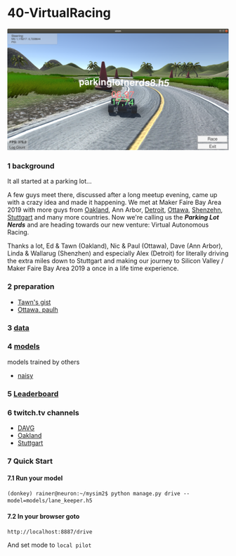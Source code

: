 # 40-VirtualRacing

![](https://github.com/connected-autonomous-mobility/40-VirtualRacing/blob/master/images/1774_115.png)

### 1 background

It all started at a parking lot...

A few guys meet there, discussed after a long meetup evening, came up with a crazy idea and made it happening. We met at Maker Faire Bay Area 2019 with more guys from [Oakland](http://diyrobocars.com), Ann Arbor, [Detroit](https://www.meetup.com/Detroit-Autonomous-Vehicle-Meetup/), [Ottawa](https://www.meetup.com/Ottawa-Autonomous-Vehicle-Group/), [Shenzehn](https://www.roboticsmasters.co/), [Stuttgart](https://www.meetup.com/Connected-Autonomous-Driving) and many more countries. 
Now we're calling us the ***Parking Lot Nerds*** and are heading towards our new venture: Virtual Autonomous Racing. 

Thanks a lot, Ed & Tawn (Oakland), Nic & Paul (Ottawa), Dave (Ann Arbor), Linda & Wallarug (Shenzhen) and especially Alex (Detroit) for literally driving the extra miles down to Stuttgart and making our journey to Silicon Valley / Maker Faire Bay Area 2019 a once in a life time experience.

### 2 preparation

- [Tawn's gist](https://gist.github.com/tawnkramer/6d244090cb8f2af1bc9f6d1ebc0377b1)
- [Ottawa, paulh](https://github.com/Ottawa-Autonomous-Vehicle-Group/Virtual-Hack-And-Race-Workshop)


### 3 [data](https://github.com/connected-autonomous-mobility/40-VirtualRacing/tree/master/data)


### 4 [models](https://github.com/connected-autonomous-mobility/40-VirtualRacing/tree/master/models)

models trained by others
- [naisy](https://drive.google.com/file/d/1CwBHI4Ms1wphSNg2xyUn7fdYAkepYQSU/view)

### 5 [Leaderboard](https://aleaderboard.com/w2/b24ffdaf-895c-422f-9aed-c51c4edc4579)

### 6 twitch.tv channels

- [DAVG](https://www.twitch.tv/doavg)
- [Oakland](https://www.twitch.tv/mossmann3333)
- [Stuttgart](https://www.twitch.tv/DIYrobocars_stuttgart)

### 7 Quick Start

#### 7.1 Run your model
```
(donkey) rainer@neuron:~/mysim2$ python manage.py drive --model=models/lane_keeper.h5
```

#### 7.2 In your browser goto
```
http://localhost:8887/drive
```
And set mode to ```local pilot```
